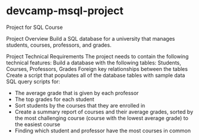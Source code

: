 # devcamp-msql-project
Project for SQL Course

Project Overview
Build a SQL database for a university that manages students, courses, professors, and grades.

Project Technical Requirements
The project needs to contain the following technical features:
Build a database with the following tables: Students, Courses, Professors, Grades
Foreign key relationships between the tables
Create a script that populates all of the database tables with sample data
SQL query scripts for:
* The average grade that is given by each professor
* The top grades for each student
* Sort students by the courses that they are enrolled in
* Create a summary report of courses and their average grades, sorted by the most challenging course (course with the lowest average grade) to the easiest course
* Finding which student and professor have the most courses in common
